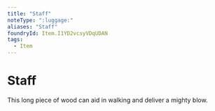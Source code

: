 ```yaml
---
title: "Staff"
noteType: ":luggage:"
aliases: "Staff"
foundryId: Item.I1YD2vcsyVDqUDAN
tags:
  - Item
---
```


# Staff

This long piece of wood can aid in walking and deliver a mighty blow.
